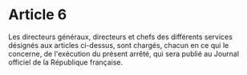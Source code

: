 # Article 6

Les directeurs généraux, directeurs et chefs des différents services désignés aux articles ci-dessus, sont chargés, chacun en ce qui le concerne, de l'exécution du présent arrêté, qui sera publié au Journal officiel de la République française.
